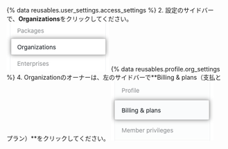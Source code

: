 {% data reusables.user_settings.access_settings %}
2. 設定のサイドバーで、**Organizations**をクリックしてください。 ![サイドバーのOrganizationの設定](/assets/images/help/settings/settings-sidebar-organizations.png)
{% data reusables.profile.org_settings %}
4. Organizationのオーナーは、左のサイドバーで**Billing & plans（支払とプラン）**をクリックしてください。 ![Organizationの設定サイドバーの支払とプラン](/assets/images/help/organizations/billing-settings.png)

